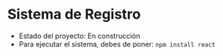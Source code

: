 <H1>Sistema de Registro</H1>

- Estado del proyecto: En construcción 
- Para ejecutar el sistema, debes de poner:
```npm install react ```
